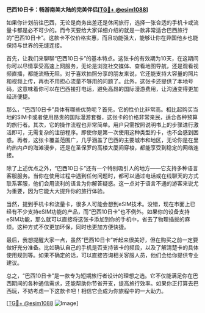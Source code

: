 **巴西10日卡：畅游南美大陆的完美伴侣[[TG💪+ @esim1088](https://t.me/s/esim1088)]**

如果你计划前往巴西，无论是商务出差还是休闲旅行，选择一张合适的手机卡或流量卡都是必不可少的。而今天要给大家详细介绍的就是一款非常适合巴西旅行的“巴西10日卡”。这款卡不仅价格实惠，而且功能强大，能够让你在异国他乡也能保持与世界的无缝连接。

首先，让我们来聊聊“巴西10日卡”的基本特点。这张卡的有效期为10天，在这期间你可以尽情享受高速上网服务，无论是浏览社交媒体、查看地图导航，还是观看视频直播，都能流畅无阻。对于喜欢拍照分享的朋友来说，它还能支持大容量的照片和视频上传，再也不用担心流量不够用的问题了。此外，这张卡还提供了本地号码，这意味着你可以在巴西接打电话，避免高昂的国际漫游费用，让沟通变得更加经济便捷。

那么，“巴西10日卡”具体有哪些优势呢？首先，它的性价比非常高。相比起购买当地的SIM卡或者使用昂贵的国际漫游套餐，这张卡的价格非常亲民，适合各种预算的旅行者。其次，它的操作流程也非常简单。用户只需按照说明书上的步骤进行激活即可，无需复杂的注册程序。即使你是第一次使用这种类型的卡，也不会感到困惑。再者，这张卡覆盖范围广，几乎涵盖了巴西的主要城市和地区，无论你是在里约热内卢的海滩漫步，还是在圣保罗的高楼大厦间穿梭，都能享受到稳定的网络连接。

除了上述优点之外，“巴西10日卡”还有一个特别吸引人的地方——它支持多种语言客服服务。当你在使用过程中遇到任何问题时，都可以通过电话或在线聊天的方式联系客服，他们会用流利的语言为你解答疑惑。这一点对于语言不通的游客来说尤为重要，因为它能大大提升你的旅行体验。

当然，提到手机卡和流量卡，很多人可能会想到eSIM技术。没错，现在市面上已经有不少支持eSIM功能的产品，而“巴西10日卡”也不例外。如果你的设备支持eSIM功能，那么就可以直接将这张卡添加到你的手机中，省去了物理插拔的麻烦。这种方式不仅更加环保，同时也更加方便快捷。

最后，我想提醒大家一点，虽然“巴西10日卡”听起来很美好，但在购买之前一定要做好充分准备。比如确认自己的手机是否支持该卡的频段，以及了解清楚卡的具体使用规则等。如果不确定的话，可以直接咨询相关客服人员，他们会给你提供专业建议。

总之，“巴西10日卡”是一款专为短期旅行者设计的理想之选。它不仅能满足你在巴西期间的各种通信需求，还能帮助你节省开支，提高旅行效率。如果你正打算去巴西玩，不妨考虑一下这款卡吧！相信它会成为你旅程中的一大助力。

[[TG💪+ @esim1088](https://t.me/s/esim1088) ![Image](https://i.postimg.cc/4NQfJmqS/Snipaste-2025-05-13-00-14-12.png)]